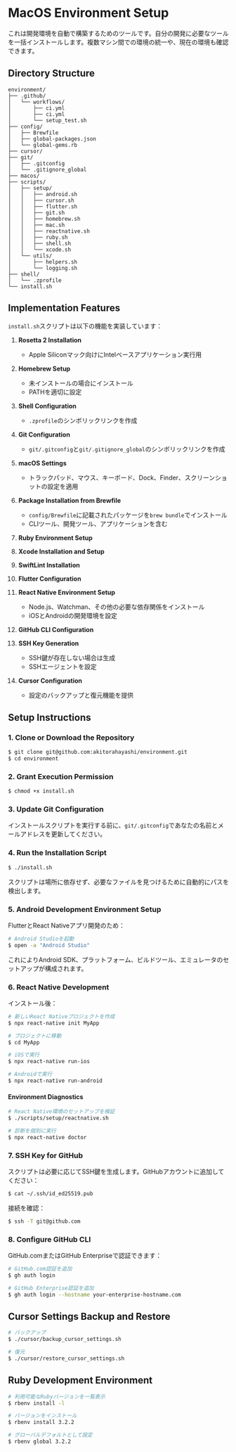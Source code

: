# MacOS Environment Setup

これは開発環境を自動で構築するためのツールです。自分の開発に必要なツールを一括インストールします。複数マシン間での環境の統一や、現在の環境も確認できます。

## Directory Structure

```
environment/
├── .github/        
│   └── workflows/  
│       ├── ci.yml         
│       ├── ci.yml    
│       └── setup_test.sh  
├── config/         
│   ├── Brewfile           
│   ├── global-packages.json 
│   └── global-gems.rb     
├── cursor/         
├── git/            
│   ├── .gitconfig
│   └── .gitignore_global
├── macos/          
├── scripts/        
│   ├── setup/      
│   │   ├── android.sh      
│   │   ├── cursor.sh       
│   │   ├── flutter.sh      
│   │   ├── git.sh          
│   │   ├── homebrew.sh     
│   │   ├── mac.sh          
│   │   ├── reactnative.sh  
│   │   ├── ruby.sh         
│   │   ├── shell.sh        
│   │   └── xcode.sh        
│   └── utils/      
│       ├── helpers.sh      
│       └── logging.sh      
├── shell/          
│   └── .zprofile
└── install.sh      
```

## Implementation Features

`install.sh`スクリプトは以下の機能を実装しています：

1. **Rosetta 2 Installation**
   - Apple Siliconマック向けにIntelベースアプリケーション実行用

2. **Homebrew Setup**
   - 未インストールの場合にインストール
   - PATHを適切に設定

3. **Shell Configuration**
   - `.zprofile`のシンボリックリンクを作成

4. **Git Configuration**
   - `git/.gitconfig`と`git/.gitignore_global`のシンボリックリンクを作成

5. **macOS Settings**
   - トラックパッド、マウス、キーボード、Dock、Finder、スクリーンショットの設定を適用

6. **Package Installation from Brewfile**
   - `config/Brewfile`に記載されたパッケージを`brew bundle`でインストール
   - CLIツール、開発ツール、アプリケーションを含む

7. **Ruby Environment Setup**

8. **Xcode Installation and Setup**

9. **SwiftLint Installation**

10. **Flutter Configuration**

11. **React Native Environment Setup**
    - Node.js、Watchman、その他の必要な依存関係をインストール
    - iOSとAndroidの開発環境を設定

12. **GitHub CLI Configuration**

13. **SSH Key Generation**
    - SSH鍵が存在しない場合は生成
    - SSHエージェントを設定

14. **Cursor Configuration**
    - 設定のバックアップと復元機能を提供

## Setup Instructions

### 1. Clone or Download the Repository

```sh
$ git clone git@github.com:akitorahayashi/environment.git
$ cd environment
```

### 2. Grant Execution Permission
```sh
$ chmod +x install.sh
```

### 3. Update Git Configuration
インストールスクリプトを実行する前に、`git/.gitconfig`であなたの名前とメールアドレスを更新してください。

### 4. Run the Installation Script
```sh
$ ./install.sh
```

スクリプトは場所に依存せず、必要なファイルを見つけるために自動的にパスを検出します。

### 5. Android Development Environment Setup

FlutterとReact Nativeアプリ開発のため：

```sh
# Android Studioを起動
$ open -a "Android Studio"
```

これによりAndroid SDK、プラットフォーム、ビルドツール、エミュレータのセットアップが構成されます。

### 6. React Native Development

インストール後：

```sh
# 新しいReact Nativeプロジェクトを作成
$ npx react-native init MyApp

# プロジェクトに移動
$ cd MyApp

# iOSで実行
$ npx react-native run-ios

# Androidで実行
$ npx react-native run-android
```

#### Environment Diagnostics

```sh
# React Native環境のセットアップを検証
$ ./scripts/setup/reactnative.sh

# 診断を個別に実行
$ npx react-native doctor
```

### 7. SSH Key for GitHub
スクリプトは必要に応じてSSH鍵を生成します。GitHubアカウントに追加してください：
```sh
$ cat ~/.ssh/id_ed25519.pub
```

接続を確認：
```sh
$ ssh -T git@github.com
```

### 8. Configure GitHub CLI
GitHub.comまたはGitHub Enterpriseで認証できます：
```sh
# GitHub.com認証を追加
$ gh auth login

# GitHub Enterprise認証を追加
$ gh auth login --hostname your-enterprise-hostname.com
```

## Cursor Settings Backup and Restore

```bash
# バックアップ
$ ./cursor/backup_cursor_settings.sh

# 復元
$ ./cursor/restore_cursor_settings.sh
```

## Ruby Development Environment

```bash
# 利用可能なRubyバージョンを一覧表示
$ rbenv install -l

# バージョンをインストール
$ rbenv install 3.2.2

# グローバルデフォルトとして設定
$ rbenv global 3.2.2
```
